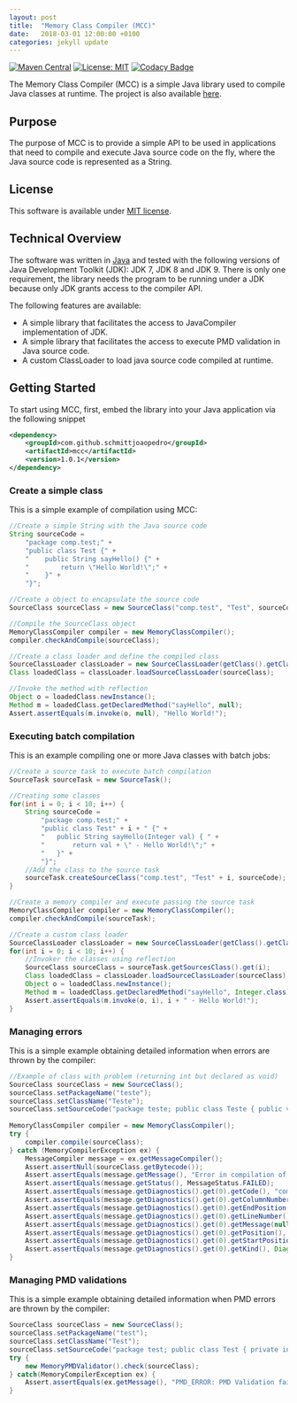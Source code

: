 ```yaml
---
layout: post
title:  "Memory Class Compiler (MCC)"
date:   2018-03-01 12:00:00 +0100
categories: jekyll update
---
```


[![Maven Central](https://maven-badges.herokuapp.com/maven-central/com.github.schmittjoaopedro/mcc/badge.svg?style=flat)](http://mvnrepository.com/artifact/com.github.schmittjoaopedro/mcc)
[![License: MIT](https://img.shields.io/badge/License-MIT-yellow.svg)](https://opensource.org/licenses/MIT)
[![Codacy Badge](https://api.codacy.com/project/badge/Grade/047d4f14540448e5a20b8548e732ec38)](https://www.codacy.com/manual/schmittjoaopedro/mcc?utm_source=github.com&amp;utm_medium=referral&amp;utm_content=schmittjoaopedro/mcc&amp;utm_campaign=Badge_Grade)

The Memory Class Compiler (MCC) is a simple Java library used to compile Java classes at runtime.
The project is also available [here](https://github.com/schmittjoaopedro/mcc).

## Purpose

The purpose of MCC is to provide a simple API to be used in applications that need to compile and execute Java source code on the fly, where the Java source code is represented as a String.

## License

This software is available under [MIT license](https://opensource.org/licenses/MIT).

## Technical Overview

The software was written in [Java](http://www.oracle.com/technetwork/java/javase/downloads/jdk9-downloads-3848520.html) and tested with the following versions of Java Development Toolkit (JDK): JDK 7, JDK 8 and JDK 9. There is only one requirement, the library needs the program to be running under a JDK because only JDK grants access to the compiler API.

The following features are available:
*	A simple library that facilitates the access to JavaCompiler implementation of JDK.
*	A simple library that facilitates the access to execute PMD validation in Java source code.
*	A custom ClassLoader to load java source code compiled at runtime.

## Getting Started

To start using MCC, first, embed the library into your Java application via the following snippet
```xml
<dependency>
    <groupId>com.github.schmittjoaopedro</groupId>
    <artifactId>mcc</artifactId>
    <version>1.0.1</version>
</dependency>
```

### Create a simple class

This is a simple example of compilation using MCC:

```java
//Create a simple String with the Java source code
String sourceCode = 
	"package comp.test;" +
	"public class Test {" + 
	"    public String sayHello() {" +
	"        return \"Hello World!\";" +
	"    }" +
	"}";

//Create a object to encapsulate the source code
SourceClass sourceClass = new SourceClass("comp.test", "Test", sourceCode);

//Compile the SourceClass object
MemoryClassCompiler compiler = new MemoryClassCompiler();
compiler.checkAndCompile(sourceClass);

//Create a class loader and define the compiled class
SourceClassLoader classLoader = new SourceClassLoader(getClass().getClassLoader());
Class loadedClass = classLoader.loadSourceClassLoader(sourceClass);

//Invoke the method with reflection
Object o = loadedClass.newInstance();
Method m = loadedClass.getDeclaredMethod("sayHello", null);
Assert.assertEquals(m.invoke(o, null), "Hello World!");
```

### Executing batch compilation

This is an example compiling one or more Java classes with batch jobs:

```java
//Create a source task to execute batch compilation
SourceTask sourceTask = new SourceTask();

//Creating some classes
for(int i = 0; i < 10; i++) {
	String sourceCode = 
		"package comp.test;" + 
		"public class Test" + i + " {" +
		"	public String sayHello(Integer val) { " +
		"		return val + \" - Hello World!\";" +
		"	}" +
		"}";
	//Add the class to the source task
	sourceTask.createSourceClass("comp.test", "Test" + i, sourceCode);
}

//Create a memory compiler and execute passing the source task
MemoryClassCompiler compiler = new MemoryClassCompiler();
compiler.checkAndCompile(sourceTask);

//Create a custom class loader
SourceClassLoader classLoader = new SourceClassLoader(getClass().getClassLoader());
for(int i = 0; i < 10; i++) {
	//Invoker the classes using reflection
	SourceClass sourceClass = sourceTask.getSourcesClass().get(i);
	Class loadedClass = classLoader.loadSourceClassLoader(sourceClass);
	Object o = loadedClass.newInstance();
	Method m = loadedClass.getDeclaredMethod("sayHello", Integer.class);
	Assert.assertEquals(m.invoke(o, i), i + " - Hello World!");
}
```

### Managing errors

This is a simple example obtaining detailed information when errors are thrown by the compiler:

```java
//Example of class with problem (returning int but declared as void)
SourceClass sourceClass = new SourceClass();
sourceClass.setPackageName("teste");
sourceClass.setClassName("Teste");
sourceClass.setSourceCode("package teste; public class Teste { public void t() { return 2; } }");
        
MemoryClassCompiler compiler = new MemoryClassCompiler();
try {
	compiler.compile(sourceClass);
} catch (MemoryCompilerException ex) {
	MessageCompiler message = ex.getMessageCompiler();
	Assert.assertNull(sourceClass.getBytecode());
	Assert.assertEquals(message.getMessage(), "Error in compilation of class");
	Assert.assertEquals(message.getStatus(), MessageStatus.FAILED);
	Assert.assertEquals(message.getDiagnostics().get(0).getCode(), "compiler.err.prob.found.req");
	Assert.assertEquals(message.getDiagnostics().get(0).getColumnNumber(), 62);
	Assert.assertEquals(message.getDiagnostics().get(0).getEndPosition(), 62);
	Assert.assertEquals(message.getDiagnostics().get(0).getLineNumber(), 1);
	Assert.assertEquals(message.getDiagnostics().get(0).getMessage(null), "incompatible types: unexpected return value");
	Assert.assertEquals(message.getDiagnostics().get(0).getPosition(), 61);
	Assert.assertEquals(message.getDiagnostics().get(0).getStartPosition(), 61);
	Assert.assertEquals(message.getDiagnostics().get(0).getKind(), Diagnostic.Kind.ERROR);
}
```

### Managing PMD validations

This is a simple example obtaining detailed information when PMD errors are thrown by the compiler:

```java
SourceClass sourceClass = new SourceClass();
sourceClass.setPackageName("test");
sourceClass.setClassName("Test");
sourceClass.setSourceCode("package test; public class Test { private int t; }");
try {
	new MemoryPMDValidator().check(sourceClass);
} catch(MemoryCompilerException ex) {
	Assert.assertEquals(ex.getMessage(), "PMD_ERROR: PMD Validation failed\nTest : 1 : Avoid unused private fields such as 't'.\n");
}
```